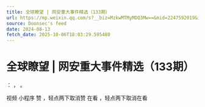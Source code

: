 ```yaml
---
title: 全球瞭望 | 网安重大事件精选（133期）
url: https://mp.weixin.qq.com/s?__biz=MzkwMTMyMDQ3Mw==&mid=2247592019&idx=1&sn=ce70e907b619d34a9d185768f7299b8a
source: Doonsec's feed
date: 2024-08-13
fetch_date: 2025-10-06T18:03:29.595480
---
```


# 全球瞭望 | 网安重大事件精选（133期）

：
，
。

视频
小程序
赞
，轻点两下取消赞
在看
，轻点两下取消在看